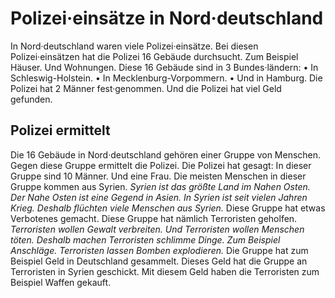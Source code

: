 # Polizei·einsätze in Nord·deutschland

In Nord·deutschland waren viele Polizei·einsätze. Bei diesen Polizei·einsätzen hat die Polizei 16 Gebäude durchsucht. Zum Beispiel Häuser. Und Wohnungen. Diese 16 Gebäude sind in 3 Bundes·ländern: • In Schleswig-Holstein. • In Mecklenburg-Vorpommern. • Und in Hamburg. Die Polizei hat 2 Männer fest·genommen. Und die Polizei hat viel Geld gefunden. 

## Polizei ermittelt
Die 16 Gebäude in Nord·deutschland gehören einer Gruppe von Menschen. Gegen diese Gruppe ermittelt die Polizei. Die Polizei hat gesagt: In dieser Gruppe sind 10 Männer. Und eine Frau. Die meisten Menschen in dieser Gruppe kommen aus Syrien. 
*Syrien ist das größte Land im Nahen Osten.* 
*Der Nahe Osten ist eine Gegend in Asien.* 
*In Syrien ist seit vielen Jahren Krieg.* 
*Deshalb flüchten viele Menschen aus Syrien.* Diese Gruppe hat etwas Verbotenes gemacht. Diese Gruppe hat nämlich Terroristen geholfen. 
*Terroristen wollen Gewalt verbreiten.* 
*Und Terroristen wollen Menschen töten.* 
*Deshalb machen Terroristen schlimme Dinge.* 
*Zum Beispiel Anschläge.* 
*Terroristen lassen Bomben explodieren.* Die Gruppe hat zum Beispiel Geld in Deutschland gesammelt. Dieses Geld hat die Gruppe an Terroristen in Syrien geschickt. Mit diesem Geld haben die Terroristen zum Beispiel Waffen gekauft. 
